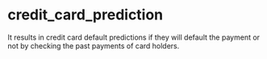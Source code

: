 # credit_card_prediction
It results in credit card default predictions if they will default the payment or not by checking the past payments of card holders.
